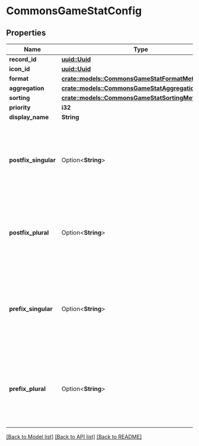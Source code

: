 # CommonsGameStatConfig

## Properties

Name | Type | Description | Notes
------------ | ------------- | ------------- | -------------
**record_id** | [**uuid::Uuid**](uuid::Uuid.md) |  | 
**icon_id** | [**uuid::Uuid**](uuid::Uuid.md) |  | 
**format** | [**crate::models::CommonsGameStatFormatMethod**](CommonsGameStatFormatMethod.md) |  | 
**aggregation** | [**crate::models::CommonsGameStatAggregationMethod**](CommonsGameStatAggregationMethod.md) |  | 
**sorting** | [**crate::models::CommonsGameStatSortingMethod**](CommonsGameStatSortingMethod.md) |  | 
**priority** | **i32** |  | 
**display_name** | **String** |  | 
**postfix_singular** | Option<**String**> | A string appended to the end of a singular game statistic's value. Example: 1 **dollar**. | [optional]
**postfix_plural** | Option<**String**> | A string appended to the end of a game statistic's value that is not exactly 1. Example: 45 **dollars**. | [optional]
**prefix_singular** | Option<**String**> | A string appended to the beginning of a singular game statistic's value. Example: **value** 1. | [optional]
**prefix_plural** | Option<**String**> | A string prepended to the beginning of a game statistic's value that is not exactly 1. Example: **values** 45. | [optional]

[[Back to Model list]](../README.md#documentation-for-models) [[Back to API list]](../README.md#documentation-for-api-endpoints) [[Back to README]](../README.md)


